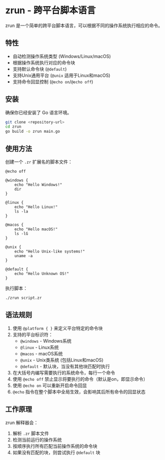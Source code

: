 # zrun - 跨平台脚本语言

zrun 是一个简单的跨平台脚本语言，可以根据不同的操作系统执行相应的命令。

## 特性

- 自动检测操作系统类型 (Windows/Linux/macOS)
- 根据操作系统执行对应的命令块
- 支持默认命令块 (`@default`)
- 支持Unix通用平台 (`@unix` 适用于Linux和macOS)
- 支持命令回显控制 (`@echo on`/`@echo off`)

## 安装

确保你已经安装了 Go 语言环境。

```bash
git clone <repository-url>
cd zrun
go build -o zrun main.go
```

## 使用方法

创建一个 `.zr` 扩展名的脚本文件：

```zr
@echo off

@windows {
    echo "Hello Windows!"
    dir
}

@linux {
    echo "Hello Linux!"
    ls -la
}

@macos {
    echo "Hello macOS!"
    ls -lG
}

@unix {
    echo "Hello Unix-like systems!"
    uname -a
}

@default {
    echo "Hello Unknown OS!"
}
```

执行脚本：

```bash
./zrun script.zr
```

## 语法规则

1. 使用 `@platform { }` 来定义平台特定的命令块
2. 支持的平台标识符：
   - `@windows` - Windows系统
   - `@linux` - Linux系统
   - `@macos` - macOS系统
   - `@unix` - Unix类系统 (包括Linux和macOS)
   - `@default` - 默认块，当没有其他块匹配时执行
3. 在大括号内编写需要执行的系统命令，每行一个命令
4. 使用 `@echo off` 禁止显示将要执行的命令（默认是on，即显示命令）
5. 使用 `@echo on` 可以重新开启命令回显
6. `@echo` 指令在整个脚本中全局生效，会影响其后所有命令的回显状态

## 工作原理

zrun 解释器会：
1. 解析 `.zr` 脚本文件
2. 检测当前运行的操作系统
3. 按顺序执行所有匹配当前操作系统的命令块
4. 如果没有匹配的块，则尝试执行 `@default` 块
